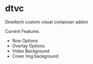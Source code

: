 dtvc
====

Dewitech custom visual composer addon

Current Features
- Row Options
- Overlay Options
- Video Background
- Cover Img background
